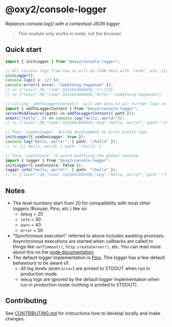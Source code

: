 # @oxy2/console-logger

_Replaces console.log() with a contextual JSON logger._

> This module only works in node, not the browser.

## Quick start

```ts
import { initLogger } from "@oxy2/console-logger";

// All console logs from now on will be JSON data with `level` and `time` properties
initLogger();
console.log({ x: 123 });
console.error({ error: "something happened" });
// => {"level":30,"time":1621043684459,"x":123}
// => {"level":50,"time":1621043684459,"error":"something happened"}

// Calling `addToLoggerContext()` will add data to all further logs in the current synchronous execution
import { addToLoggerContext } from "@oxy2/console-logger";
serverMiddleware((path) => addToLoggerContext({ path }));
onGet("/hello", () => console.log("Hello, world!"));
// => {"level":30,"time":1621043684459,"msg":"Hello, world!","path":"/hello"}

// Pass `useDevLogger` during development to print pretty logs
initLogger({ useDevLogger: true });
console.log("Hello, world!", { path: "/hello" });
// => (i) Hello, world! { path: "/hello" }

// Pass `useConsole` to avoid modifying the global console
import { logger } from "@oxy2/console-logger";
initLogger({ useConsole: false });
logger.info("Hello, world!", { path: "/hello" });
// => {"level":30,"time":1621043684459,"msg":"Hello, world!","path":"/hello"}
```

## Notes

- The level numbers start from 20 for compatibility with most other loggers (Bunyan, Pino, etc.) like so:
  - `debug` = 20
  - `info` = 30
  - `warn` = 40
  - `error` = 50
- "Synchronous execution" referred to above includes awaiting promises. Asynchronous executions are started when callbacks are called to things like `setTimeout()`, `http.createServer()`, etc. You can read more about this on the [node documentation](https://nodejs.org/api/async_hooks.html).
- The default logger implementation is [Pino](https://getpino.io/#/). This logger has a few default behaviours to be aware of:
  - All log levels (even `error`) are printed to STDOUT when run in production mode.
  - `debug` logs are ignored by the default logger implementation when run in production mode (nothing is printed to STDOUT).

## Contributing

See [CONTRIBUTING.md](../../../CONTRIBUTING.md) for instructions how to develop locally and make changes.
